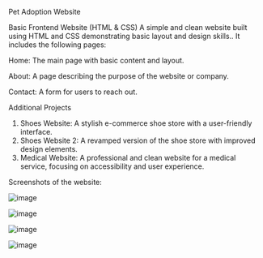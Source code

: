 Pet Adoption Website

Basic Frontend Website (HTML & CSS)
A simple and clean website built using HTML and CSS demonstrating basic layout and design skills.. It includes the following pages:

Home: The main page with basic content and layout.

About: A page describing the purpose of the website or company.

Contact: A form for users to reach out. 

Additional Projects
1. Shoes Website: A stylish e-commerce shoe store with a user-friendly interface.
2. Shoes Website 2: A revamped version of the shoe store with improved design elements.
3. Medical Website: A professional and clean website for a medical service, focusing on accessibility and user experience.

Screenshots of the website:


![image](https://github.com/user-attachments/assets/74476cb2-97b0-478d-9be8-ec9897101623)

![image](https://github.com/user-attachments/assets/7eee66c2-f2a6-4cc7-be95-97566c554984)

![image](https://github.com/user-attachments/assets/3f7220e6-6aaf-48c8-8a9d-84a335ebb637)

![image](https://github.com/user-attachments/assets/cb3c427c-15c9-4e78-b213-912c831aa57a)
